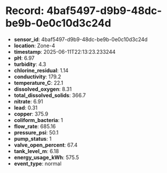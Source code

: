 # Record: 4baf5497-d9b9-48dc-be9b-0e0c10d3c24d

- **sensor_id**: 4baf5497-d9b9-48dc-be9b-0e0c10d3c24d
- **location**: Zone-4
- **timestamp**: 2025-06-11T22:13:23.233244
- **pH**: 6.97
- **turbidity**: 4.3
- **chlorine_residual**: 1.14
- **conductivity**: 179.2
- **temperature_C**: 22.1
- **dissolved_oxygen**: 8.31
- **total_dissolved_solids**: 366.7
- **nitrate**: 6.91
- **lead**: 0.31
- **copper**: 375.9
- **coliform_bacteria**: 1
- **flow_rate**: 685.16
- **pressure_psi**: 50.1
- **pump_status**: 1
- **valve_open_percent**: 67.4
- **tank_level_m**: 6.18
- **energy_usage_kWh**: 575.5
- **event_type**: normal
